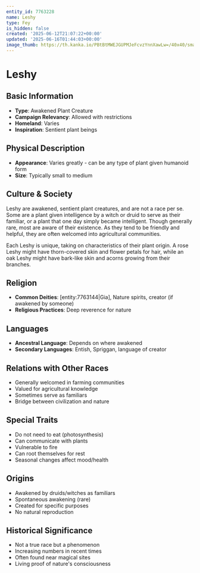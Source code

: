 ```yaml
---
entity_id: 7763228
name: Leshy
type: Fey
is_hidden: false
created: '2025-06-12T21:07:22+00:00'
updated: '2025-06-16T01:44:03+00:00'
image_thumb: https://th.kanka.io/PBtBtMWEJGUPMJeFcvzYnnXawLw=/40x40/smart/src/campaigns/322885/9f0da5c9-7e5c-43a2-bfb3-dbae385d05e1.png
---
```


# Leshy

## Basic Information

- **Type**: Awakened Plant Creature
- **Campaign Relevancy**: Allowed with restrictions
- **Homeland**: Varies
- **Inspiration**: Sentient plant beings

## Physical Description

- **Appearance**: Varies greatly - can be any type of plant given humanoid form
- **Size**: Typically small to medium

## Culture & Society

Leshy are awakened, sentient plant creatures, and are not a race per se. Some are a plant given intelligence by a witch or druid to serve as their familiar, or a plant that one day simply became intelligent. Though generally rare, most are aware of their existence. As they tend to be friendly and helpful, they are often welcomed into agricultural communities.

Each Leshy is unique, taking on characteristics of their plant origin. A rose Leshy might have thorn-covered skin and flower petals for hair, while an oak Leshy might have bark-like skin and acorns growing from their branches.

## Religion

- **Common Deities**: [entity:7763144|Gia], Nature spirits, creator (if awakened by someone)
- **Religious Practices**: Deep reverence for nature

## Languages

- **Ancestral Language**: Depends on where awakened
- **Secondary Languages**: Entish, Spriggan, language of creator

## Relations with Other Races

- Generally welcomed in farming communities
- Valued for agricultural knowledge
- Sometimes serve as familiars
- Bridge between civilization and nature

## Special Traits

- Do not need to eat (photosynthesis)
- Can communicate with plants
- Vulnerable to fire
- Can root themselves for rest
- Seasonal changes affect mood/health

## Origins

- Awakened by druids/witches as familiars
- Spontaneous awakening (rare)
- Created for specific purposes
- No natural reproduction

## Historical Significance

- Not a true race but a phenomenon
- Increasing numbers in recent times
- Often found near magical sites
- Living proof of nature's consciousness